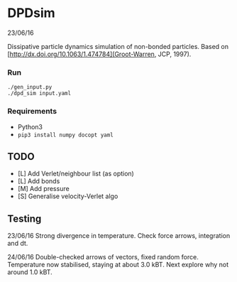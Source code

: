 # DPDsim
23/06/16

Dissipative particle dynamics simulation of non-bonded particles.
Based on [http://dx.doi.org/10.1063/1.474784](Groot-Warren, JCP, 1997).

### Run
```
./gen_input.py
./dpd_sim input.yaml
```

### Requirements
* Python3
* `pip3 install numpy docopt yaml`


## TODO
* [L] Add Verlet/neighbour list (as option)
* [L] Add bonds
* [M] Add pressure
* [S] Generalise velocity-Verlet algo


## Testing
23/06/16
Strong divergence in temperature. Check force arrows, integration and dt.

24/06/16
Double-checked arrows of vectors, fixed random force. 
Temperature now stabilised, staying at about 3.0 kBT.
Next explore why not around 1.0 kBT.

